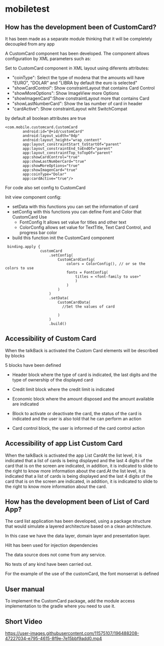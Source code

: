 # mobiletest

## How has the development been of CustomCard?

It has been made as a separate module thinking that it will be completely decoupled from any app

A CustomCard component has been developed. The component allows configuration by XML parameters such as:

Set to CustomCard component in XML layout using diferents attributes:
* "coinType": Select the type of modena that the amounts will have "EURO", "DOLAR" and "LIBRA by default the euro is selected" 
* "showCardControl": Show constraintLayout that contains Card Control
* "showMoreOptions": Show ImageView more Options
* "showImagenCard":Show constraintLayout more that contains Card 
* "showLastNumberCard": Show the las number of card in header
* "cardActive": Show constraintLayout wiht SwitchCompat

by default all boolean attributes are true

~~~
<com.mobile.customcard.CustomCard
        android:id="@+id/customCard"
        android:layout_width="0dp"
        android:layout_height="wrap_content"
        app:layout_constraintStart_toStartOf="parent"
        app:layout_constraintEnd_toEndOf="parent"
        app:layout_constraintTop_toTopOf="parent"
        app:showCardControl="true"
        app:showLastNumberCard="true"
        app:showMoreOptions="true"
        app:showImagenCard="true"
        app:coinType="Dolar"
        app:cardActive="true"/>
~~~

For code also set config to CustomCard 

Init view component config:
* setData  with this functions you can set the information of card
* setConfig with this functions you can define Font and Color that CustomCard Use
  * FontConfig It allows set value for titles and other text
  * ColorConfig allows set value for TextTitle, Text Card Control, and  progress bar color
* build this function init the CustomCard component

~~~
 binding.apply {
                customCard
                    .setConfig(
                        CustomCardConfig(
                            colors = ColorConfig(), // or se the colors to use
                            fonts = FontConfig(
                                titles = <font-family to use>"
                                )
                            )
                        )
                    )
                    .setData(
                        CustomCardData(
                          //Set the values of card

                        )
                    )
                    .build()
~~~
## Accessibility of Custom Card
When the talkBack is activated the Custom Card elements will be described by blocks

5 blocks have been defined

* Header block where the type of card is indicated, the last digits and the type of ownership of the displayed card

* Credit limit block where the credit limit is indicated

* Economic block where the amount disposed and the amount available are indicated

* Block to activate or deactivate the card, the status of the card is indicated and the user is also told that he can perform an action

* Card control block, the user is informed of the card control action


## Accessibility of app List Custom Card
When the talkBack is activated the app List CardAt the list level, it is indicated that a list of cards is being displayed and the last 4 digits of the card that is on the screen are indicated, in addition, it is indicated to slide to the right to know more information about the card.At the list level, it is indicated that a list of cards is being displayed and the last 4 digits of the card that is on the screen are indicated, in addition, it is indicated to slide to the right to know more information about the card.


## How has the development been of List of Card App?
The card list application has been developed, using a package structure that would simulate a layered architecture based on a clean architecture.

In this case we have the data layer, domain layer and presentation layer.

Hilt has been used for injection dependencies

The data source does not come from any service.

No tests of any kind have been carried out.

For the example of the use of the customCard, the font monserrat is defined


## User manual
To implement the CustomCard package, add the module access implementation to the gradle where you need to use it.

## Short Video


https://user-images.githubusercontent.com/11575107/196488208-47227034-e795-4615-8f9e-7e15bbf9add0.mp4

